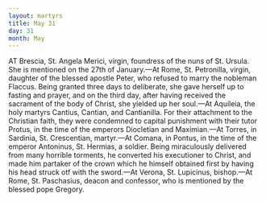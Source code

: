 ```yaml
---
layout: martyrs
title: May 31
day: 31
month: May
---
```

AT Brescia, St. Angela Merici, virgin, foundress of
the nuns of St. Ursula. She is mentioned on the
27th of January.&mdash;At Rome, St. Petronilla, virgin,
daughter of the blessed apostle Peter, who refused to
marry the nobleman Flaccus. Being granted three
days to deliberate, she gave herself up to fasting
and prayer, and on the third day, after having received the sacrament of the body of Christ, she
yielded up her soul.&mdash;At Aquileia, the holy martyrs
Cantius, Cantian, and Cantianilla. For their attachment to the Christian faith, they were condemned to capital punishment with their tutor Protus, in the time of the emperors Diocletian and
Maximian.&mdash;At Torres, in Sardinia, St. Crescentian,
martyr.&mdash;At Comana, in Pontus, in the time of the
emperor Antoninus, St. Hermias, a soldier. Being
miraculously delivered from many horrible torments, he converted his executioner to Christ, and
made him partaker of the crown which he himself
obtained first by having his head struck otf with the
sword.&mdash;At Verona, St. Lupicinus, bishop.&mdash;At
Rome, St. Paschasius, deacon and confessor, who is
mentioned by the blessed pope Gregory.

